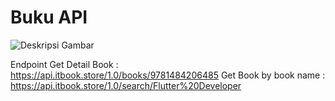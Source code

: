 # Buku API
![Deskripsi Gambar](https://user-images.githubusercontent.com/45864165/248636394-4d0fa83e-a08b-427d-b999-9a531276ef9c.png)

Endpoint
Get Detail Book :
https://api.itbook.store/1.0/books/9781484206485
Get Book by book name :
https://api.itbook.store/1.0/search/Flutter%20Developer

